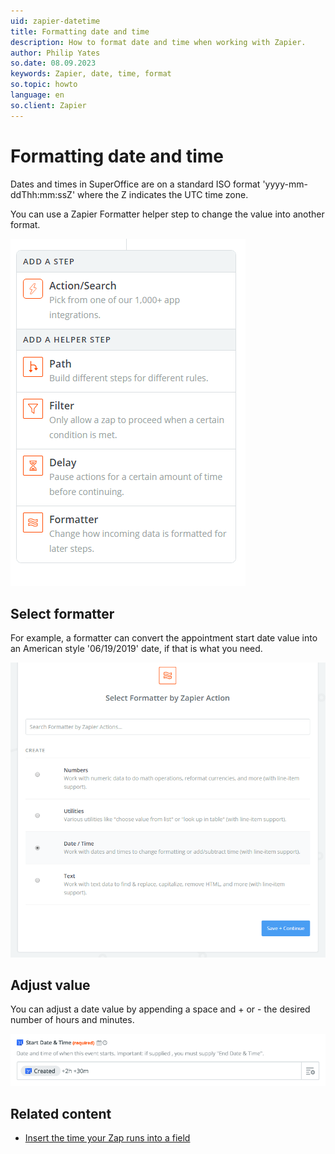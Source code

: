 ```yaml
---
uid: zapier-datetime
title: Formatting date and time
description: How to format date and time when working with Zapier.
author: Philip Yates
so.date: 08.09.2023
keywords: Zapier, date, time, format
so.topic: howto
language: en
so.client: Zapier
---
```


# Formatting date and time

Dates and times in SuperOffice are on a standard ISO format 'yyyy-mm-ddThh:mm:ssZ' where the Z indicates the UTC time zone.

You can use a Zapier Formatter helper step to change the value into another format.

![Action/Search -screenshot][img1]

## Select formatter

For example, a formatter can convert the appointment start date value into an American style '06/19/2019' date, if that is what you need.

![Select Formatter by Zapier Action -screenshot][img2]

## Adjust value

You can adjust a date value by appending a space and + or - the desired number of hours and minutes.

![Start Date and Time -screenshot][img3]

## Related content

* [Insert the time your Zap runs into a field][1]

<!-- Referenced links -->
[1]: https://help.zapier.com/hc/en-us/articles/8496275717261#adjusting-dates-and-times

<!-- Referenced images -->
[img1]:media/add-step.png
[img2]:media/select-formatter.png
[img3]:media/start-dt.png

